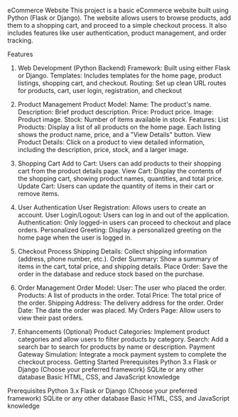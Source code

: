 eCommerce Website
This project is a basic eCommerce website built using Python (Flask or Django). The website allows users to browse products, add them to a shopping cart, and proceed to a simple checkout process. It also includes features like user authentication, product management, and order tracking.

Features
1. Web Development (Python Backend)
Framework: Built using either Flask or Django.
Templates: Includes templates for the home page, product listings, shopping cart, and checkout.
Routing: Set up clean URL routes for products, cart, user login, registration, and checkout

2. Product Management
Product Model:
Name: The product's name.
Description: Brief product description.
Price: Product price.
Image: Product image.
Stock: Number of items available in stock.
Features:
List Products: Display a list of all products on the home page. Each listing shows the product name, price, and a "View Details" button.
View Product Details: Click on a product to view detailed information, including the description, price, stock, and a larger image.

3. Shopping Cart
Add to Cart: Users can add products to their shopping cart from the product details page.
View Cart: Display the contents of the shopping cart, showing product names, quantities, and total price.
Update Cart: Users can update the quantity of items in their cart or remove items.

4. User Authentication
User Registration: Allows users to create an account.
User Login/Logout: Users can log in and out of the application.
Authentication: Only logged-in users can proceed to checkout and place orders.
Personalized Greeting: Display a personalized greeting on the home page when the user is logged in.

5. Checkout Process
Shipping Details: Collect shipping information (address, phone number, etc.).
Order Summary: Show a summary of items in the cart, total price, and shipping details.
Place Order: Save the order in the database and reduce stock based on the purchase.

6. Order Management
Order Model:
User: The user who placed the order.
Products: A list of products in the order.
Total Price: The total price of the order.
Shipping Address: The delivery address for the order.
Order Date: The date the order was placed.
My Orders Page: Allow users to view their past orders.

7. Enhancements (Optional)
Product Categories: Implement product categories and allow users to filter products by category.
Search: Add a search bar to search for products by name or description.
Payment Gateway Simulation: Integrate a mock payment system to complete the checkout process.
Getting Started
Prerequisites
Python 3.x
Flask or Django (Choose your preferred framework)
SQLite or any other database
Basic HTML, CSS, and JavaScript knowledge

Prerequisites
Python 3.x
Flask or Django (Choose your preferred framework)
SQLite or any other database
Basic HTML, CSS, and JavaScript knowledge
